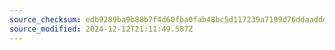 ```yaml
---
source_checksum: edb9289ba9b88b7f4d60fba0fab48bc5d117239a7199d76ddaaddd2b926b0d9a
source_modified: 2024-12-12T21:11:49.587Z
---
```


